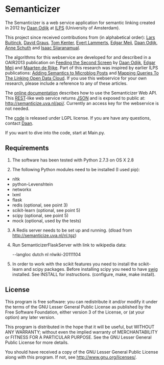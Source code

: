 Semanticizer
============

The Semanticizer is a web service application for semantic linking
created in 2012 by [Daan Odijk](http://staff.science.uva.nl/~dodijk/) at
[ILPS](http://ilps.science.uva.nl/) (University of Amsterdam). 

This project since received contributions from (in alphabetical order): 
[Lars Buitinck](http://staff.science.uva.nl/~buitinck/), 
[David Graus](http://graus.nu/), 
[Tom Kenter](http://staff.science.uva.nl/~tkenter1/), 
[Evert Lammerts](http://www.evertlammerts.nl/), 
[Edgar Meij](http://edgar.meij.pro/), 
[Daan Odijk](http://staff.science.uva.nl/~dodijk/), 
[Anne Schuth](http://www.anneschuth.nl/) and 
[Isaac Sijaranamual](http://nl.linkedin.com/pub/isaac-sijaranamual/).

The algorithms for this webservice are developed for and described in a
OAIR2013 publication on [Feeding the Second Screen](http://ilps.science.uva.nl/biblio/feeding-second-screen-semantic-linking-based-subtitles) by 
[Daan Odijk](http://staff.science.uva.nl/~dodijk/), 
[Edgar Meij](http://edgar.meij.pro/) and 
[Maarten de Rijke](http://staff.science.uva.nl/~mdr/). 
Part of this research was inspired by earlier ILPS publications: 
[Adding Semantics to Microblog Posts](http://ilps.science.uva.nl/biblio/adding-semantics-microblog-posts) 
and [Mapping Queries To The Linking Open Data Cloud](http://ilps.science.uva.nl/node/889).
If you use this webservice for your own research, please include a reference 
to any of these articles.


The [online documentation](http://semanticize.uva.nl/doc/) 
describes how to use the Semanticizer Web API. This [REST](http://en.wikipedia.org/wiki/Representational_state_transfer)-like web service returns [JSON](http://www.json.org/) and is exposed to public at: http://semanticize.uva.nl/api/. Currently an access key for the webservice is not needed.

The [code](https://github.com/semanticize/semanticizer/) is released under LGPL license. If you are have any questions, contact 
[Daan](http://staff.science.uva.nl/~dodijk/).

If you want to dive into the code, start at Main.py.

## Requirements

1. The software has been tested with Python 2.7.3 on OS X 2.8

2. The following Python modules need to be installed (I used pip):
 * nltk
 * python-Levenshtein
 * networkx
 * lxml
 * flask
 * redis (optional, see point 3)
 * scikit-learn (optional, see point 5)
 * scipy (optional, see point 5)
 * mock (optional, used by the tests)
 
3. A Redis server needs to be set up and running.
(dload from http://semanticize.uva.nl/nl.tgz)

4. Run SemanticizerFlaskServer with link to wikipedia data:

    --langloc dutch nl nlwiki-20111104

5. In order to work with the scikit features you need to install the scikit-learn and scipy packages. Before installing scipy you need to have [swig](http://www.swig.org/download.html) installed. See INSTALL for instructions. (configure, make, make install).

## License

This program is free software: you can redistribute it and/or modify it under the terms of the GNU Lesser General Public License as published by the Free Software Foundation, either version 3 of the License, or (at your option) any later version.

This program is distributed in the hope that it will be useful, but WITHOUT ANY WARRANTY; without even the implied warranty of MERCHANTABILITY or FITNESS FOR A PARTICULAR PURPOSE.  See the GNU Lesser General Public License for more details.

You should have received a copy of the GNU Lesser General Public License along with this program.  If not, see <http://www.gnu.org/licenses/>.
